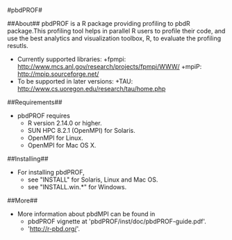 #pbdPROF#

##About##
pbdPROF is a R package providing profiling to pbdR package.This profiling tool
helps in parallel R users to profile their code, and use the best analytics and
visualization toolbox, R, to evaluate the profiling resutls.
* Currently supported libraries:
	+fpmpi: http://www.mcs.anl.gov/research/projects/fpmpi/WWW/
	 +mpiP: http://mpip.sourceforge.net/
* To be supported in later versions:
	 +TAU: http://www.cs.uoregon.edu/research/tau/home.php

##Requirements##
* pbdPROF requires
  + R version 2.14.0 or higher.
  + SUN HPC 8.2.1 (OpenMPI) for Solaris.
  + OpenMPI for Linux.
  + OpenMPI for Mac OS X.

##Installing##
* For installing pbdPROF, 
  + see "INSTALL" for Solaris, Linux and Mac OS.
  + see "INSTALL.win.*" for Windows.

##More##
* More information about pbdMPI can be found in
  + pbdPROF vignette at 'pbdPROF/inst/doc/pbdPROF-guide.pdf'.
  + 'http://r-pbd.org/'.
